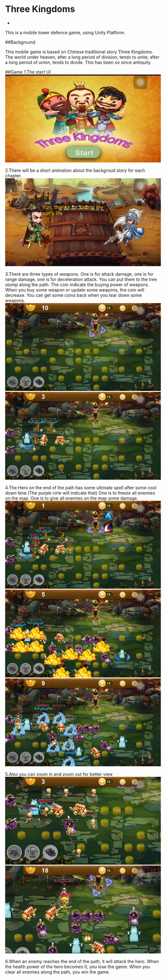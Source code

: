 # Three Kingdoms
-
This is a mobile tower defence game, using Unity Platform.

##Background

 This mobile game is based on Chinese traditional story Three Kingdoms. The world under heaven, after a long period of division, tends to unite; after a long period of union, tends to divide. This has been so since antiquity
 
##Game
1.The start UI
![](img/1.png)

2.There will be a short animation about the backgroud story for each chapter.
![](img/2.png)

3.There are three types of weapons. One is for attack damage, one is for range damage, one is for deceleration attack.
You can put them to the tree stump along the path. The coin indicate the buying power of weapons. When you buy some weapon or update some weapons, the coin will decrease. You can get some coins back when you tear down some weapons. 
![](img/4.png)
![](img/5.png)

4.The Hero on the end of the path has some ultimate spell after some cool down time.(The purple cirle will indicate that)  One is to freeze all enemies on the map. One is to give all enemies on the map some damage.
![](img/6.png)
![](img/14.png)
![](img/15.png)

5.Also you can zoom in and zoom out for better view
![](img/10.png)
![](img/16.png)

6.When an enemy reaches the end of the path, it will attack the hero. When the health power of the hero becomes 0, you lose the game. When you clear all enemies along the path, you win the game.

